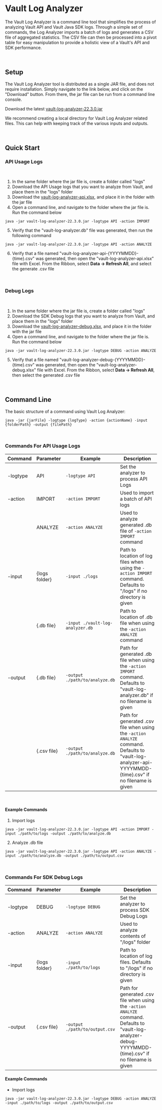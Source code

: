 # Vault Log Analyzer
The Vault Log Analyzer is a command line tool that simplifies the process of analyzing Vault API and Vault Java SDK logs. Through a simple set of commands, the Log Analyzer imports a batch of logs and generates a CSV file of aggregated statistics. The CSV file can then be processed into a pivot table for easy manipulation to provide a holistic view of a Vault's API and SDK performance.

<br />

## Setup

The Vault Log Analyzer tool is distributed as a single JAR file, and does not require installation. Simply navigate to the link below, and click on the "Download" button. From there, the jar file can be run from a command line console.

Download the latest <a href="https://veeva.github.io/vault-log-analyzer/maven/com/veeva/vault/vault-log-analyzer/22.3.0/vault-log-analyzer-22.3.0.jar" download>vault-log-analyzer-22.3.0.jar</a>

We recommend creating a local directory for Vault Log Analyzer related files. This can help with keeping track of the various inputs and outputs.

<br />

## Quick Start

### API Usage Logs

<br />

1. In the same folder where the jar file is, create a folder called "logs"
2. Download the API Usage logs that you want to analyze from Vault, and place them in the "logs" folder 
3. Download the <a href="https://veeva.github.io/vault-log-analyzer/maven/com/veeva/vault/vault-log-analyzer/22.3.0/vault-log-analyzer-22.3.0-api.xlsx" download>vault-log-analyzer-api.xlsx</a>, and place it in the folder with the jar file
4. Open a command line, and navigate to the folder where the jar file is. Run the command below

```
java -jar vault-log-analyzer-22.3.0.jar -logtype API -action IMPORT
```

5. Verify that the "vault-log-analyzer.db" file was generated, then run the following command
```
java -jar vault-log-analyzer-22.3.0.jar -logtype API -action ANALYZE
```

6. Verify that a file named "vault-log-analyzer-api-{YYYYMMDD}-{time}.csv" was generated, then open the "vault-log-analyzer-api.xlsx" file with Excel. From the Ribbon, select **Data -> Refresh All**, and select the generate .csv file

<br />

###  Debug Logs

<br />

1. In the same folder where the jar file is, create a folder called "logs"
2. Download the SDK Debug logs that you want to analyze from Vault, and place them in the "logs" folder 
3. Download the <a href="https://veeva.github.io/vault-log-analyzer/maven/com/veeva/vault/vault-log-analyzer/22.3.0/vault-log-analyzer-22.3.0-debug.xlsx" download>vault-log-analyzer-debug.xlsx</a>, and place it in the folder with the jar file
4. Open a command line, and navigate to the folder where the jar file is. Run the command below

```
java -jar vault-log-analyzer-22.3.0.jar -logtype DEBUG -action ANALYZE
```

5. Verify that a file named "vault-log-analyzer-debug-{YYYYMMDD}-{time}.csv" was generated, then open the "vault-log-analyzer-debug.xlsx" file with Excel. From the Ribbon, select **Data -> Refresh All**, then select the generated .csv file

<br />

## Command Line

The basic structure of a command using Vault Log Analyzer:

```
java -jar {jarFile} -logtype {logType} -action {actionName} -input {folderPath} -output {filePath}
```

<br />

### Commands For API Usage Logs

| Command | Parameter | Example | Description                                                                                                                                                 |
| --- | --- | --- |-------------------------------------------------------------------------------------------------------------------------------------------------------------|
| -logtype | API  | ```-logtype API``` | Set the analyzer to process API Logs                                                                                                                        |
| -action | IMPORT  | ```-action IMPORT``` | Used to import a batch of API logs                                                                                                                          |
|  | ANALYZE  | ```-action ANALYZE``` | Used to analyze generated .db file of ```-action IMPORT``` command                                                                                          |
| -input | {logs folder}  | ```-input ./logs``` | Path to location of log files when using the ```-action IMPORT``` command. Defaults to "/logs" if no directory is given                                     |
|  | {.db file}  | ```-input ./vault-log-analyzer.db``` | Path to location of .db file when using the ```-action ANALYZE``` command                                                                                   |
| -output | {.db file}  | ```-output ./path/to/analyze.db``` | Path for generated .db file when using the ```-action IMPORT``` command. Defaults to "vault-log-analyzer.db" if no filename is given                        |
|  | {.csv file}  | ```-output ./path/to/analyze.db``` | Path for generated .csv file when using the ```-action ANALYZE``` command. Defaults to "vault-log-analyzer-api-YYYYMMDD-{time}.csv" if no filename is given |

<br />

#### Example Commands

1. Import logs
```
java -jar vault-log-analyzer-22.3.0.jar -logtype API -action IMPORT -input ./path/to/logs -output ./path/to/analyze.db
```

2. Analyze .db file
```
java -jar vault-log-analyzer-22.3.0.jar -logtype API -action ANALYZE -input ./path/to/analyze.db -output ./path/to/output.csv
```

<br />

### Commands For SDK Debug Logs

| Command | Parameter     | Example | Description                                                                                                                                                   |
| --- |---------------| --- |---------------------------------------------------------------------------------------------------------------------------------------------------------------|
| -logtype | DEBUG         | ```-logtype DEBUG``` | Set the analyzer to process SDK Debug Logs                                                                                                                    |
| -action | ANALYZE       | ```-action ANALYZE``` | Used to analyze contents of "/logs" folder                                                                                                                    |
| -input | {logs folder} | ```-input ./path/to/logs``` | Path to location of log files. Defaults to "/logs" if no directory is given                                                                                   |
| -output | {.csv file}   | ```-output ./path/to/output.csv``` | Path for generated .csv file when using the ```-action ANALYZE``` command. Defaults to "vault-log-analyzer-debug-YYYYMMDD-{time}.csv" if no filename is given |

#### Example Commands

* Import logs
```
java -jar vault-log-analyzer-22.3.0.jar -logtype DEBUG -action ANALYZE -input ./path/to/logs -output ./path/to/output.csv
```

